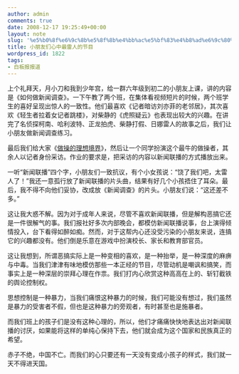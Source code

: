 ```yaml
---
author: admin
comments: true
date: 2008-12-17 19:25:49+00:00
layout: note
slug: '%e5%b0%8f%e6%9c%8b%e5%8f%8b%e4%bb%ac%e5%bf%83%e4%b8%ad%e6%9c%80%e9%9b%b7%e4%ba%ba%e7%9a%84%e8%8a%82%e7%9b%ae'
title: 小朋友们心中最雷人的节目
wordpress_id: 1822
tags:
- 白板报报道
---
```


上个礼拜天，月小刀和我到少年宫，给一群六年级到初二的小朋友上课，讲的内容是《如何做新闻调查》。一下午教了两个班，在集体看视频短片的时候，两个班学生的喜好呈现出惊人的一致性。他们最喜欢《记者暗访刘亦菲的老邻居》，其次喜欢《轻生者拉着女记者跳楼》，对柴静的《虎照疑云》也表现出较大的兴趣。在讲完了名侦探柯南、哈利波特、正龙拍虎、柴静打假、日娜雷人的故事之后，我们让小朋友做新闻调查练习。

最后我们给大家《[做操的理想境界](http://www.youtube.com/watch?v=ZC27S2aE93U)》，然后让一个同学扮演这个最牛的做操者，其余人以记者身份采访。作业的要求是，把采访的内容以新闻联播的方式播放出来。

一听“新闻联播”四个字，小朋友们一致抗议，有个小女孩说：“饶了我们吧，太雷人了！”我还一意孤行放了新闻联播的片头曲，结果有好几个小孩捂住了耳朵。最后，我不得不向他们妥协，改成放《新闻调查》的片头。小朋友们说：“这还差不多。”

这让我大惑不解。因为对于成年人来说，尽管不喜欢新闻联播，但是解构恶搞它还是一件很解气的事。我们报社好多次内部晚会，都模仿新闻联播说事，台上演得倾情投入，台下看得如醉如痴。然而，对于这帮内心还没受污染的小朋友来说，连搞它的兴趣都没有。他们倒是乐意在游戏中扮演校长、家长和教育部官员。

这让我想到，所谓恶搞实际上是一种变相的喜欢，是一种抬举，是一种深度的麻痹与中毒。当我们津津有味地模仿那些一本正经的节目，尽管动机是嘲讽和搞笑，而事实上是一种深层的崇拜心理在作祟。我们打内心欣赏这种高高在上的、斩钉截铁的舆论控制权。

思想控制是一种暴力，当我们痛恨这种暴力的时候，我们可能没有想过，我们虽然是暴力的受害者不假，但也是这种暴力的旁观者，有时甚至也是施暴者。

而我们班上的孩子们是没有这种心理的，所以，他们才痛痛快快地表达出对新闻联播的讨厌，如果能将这样的单纯心保持下去，他们就会成为这个国家和民族真正的希望。

赤子不绝，中国不亡。而我们的心只要还有一天没有变成小孩子的样式，我们就一天不得进天国。
